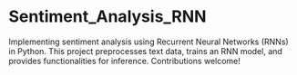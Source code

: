 # Sentiment_Analysis_RNN
Implementing sentiment analysis using Recurrent Neural Networks (RNNs) in Python. This project preprocesses text data, trains an RNN model, and provides functionalities for inference. Contributions welcome!
